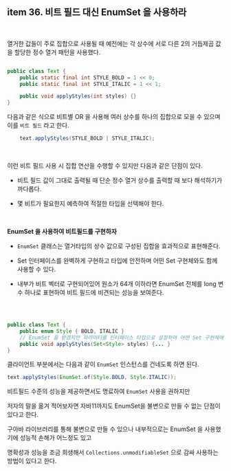 


## item 36. 비트 필드 대신 EnumSet 을 사용하라

<br>

열거한 값들이 주로 집합으로 사용될 때 예전에는 각 상수에 서로 다른 2의 거듭제곱 값을 할당한 정수 열거 패턴을 사용했다.


```java

public class Text {
	public static final int STYLE_BOLD = 1 << 0;
	public static final int STYLE_ITALIC = 1 << 1;

	public void applyStyles(int styles) {}
}

```


다음과 같은 식으로 비트별 OR 을 사용해 여러 상수를 하나의 집합으로 모을 수 있으며 이를 `비트 필드` 라고 한다.

```java
	text.applyStyles(STYLE_BOLD | STYLE_ITALIC);
```

<br>


이런 비트 필드 사용 시 집합 연산을 수행할 수 있지만 다음과 같은 단점이 있다.


- 비트 필드 값이 그대로 출력될 때 단순 정수 열거 상수를 출력할 때 보다 해석하기가 까다롭다.

- 몇 비트가 필요한지 예측하여 적절한 타입을 선택해야 한다.


<br>


**EnumSet 을 사용하여 비트필드를 구현하자**

- `EnumSet` 클래스는 열거타입의 상수 값으로 구성된 집합을 효과적으로 표현해준다.

- Set 인터페이스를 완벽하게 구현하고 타입에 안전하며 어떤  Set 구현체와도 함께 사용할 수 있다.

- 내부가 비트 벡터로 구현되어있어 원소가 64개 이하라면 EnumSet 전체를 long 변수 하나로 표현하여 비트 필드에 비견되는 성능을 보여준다.


<br>


```java

public class Text {
	public enum Style { BOLD, ITALIC }
	// EnumSet 을 받겠지만 파라미터를 인터페이스 타입으로 설정하여 어떤 Set 구현체에 대해서도 열려있다.	
	public void applyStyles(Set<Style> styles) {... }
}
```

클라이언트 부분에서는 다음과 같이 `EnumSet`  인스턴스를 건네도록 하면 된다.

```java
text.applyStyles(EnumSet.of(Style.BOLD, Style.ITALIC));
```

비트필드 수준의 성능을 제공하면서도 명료하여 `EnumSet` 사용을 권하지만

저자의 말을 옮겨 적어보자면 자바11까지도 EnumSet을 불변으로 만들 수 없는 단점이 있다고 한다.

구아바 라이브러리를 통해 불변으로 만들 수 있으나 내부적으로는 EnumSet 을 사용했기에 성능적 손해가 어느정도 있고

명확성과 성능을 조금 희생해서 `Collections.unmodifiableSet` 으로 감싸 사용하는 방법이 있다고 한다.

